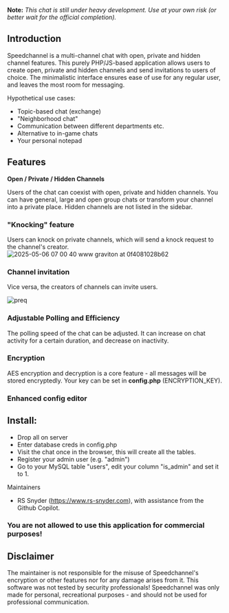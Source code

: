 **Note:** *This chat is still under heavy development. Use at your own risk (or better wait for the official completion).*

## Introduction

Speedchannel is a multi-channel chat with open, private and hidden channel features. 
This purely PHP/JS-based application allows users to create open, private and hidden channels and send invitations to users of choice. The minimalistic interface ensures ease of use for any regular user, and leaves the most room for messaging.

Hypothetical use cases:
- Topic-based chat (exchange)
- "Neighborhood chat"
- Communication between different departments etc.
- Alternative to in-game chats
- Your personal notepad



 ## Features

**Open / Private / Hidden Channels**

Users of the chat can coexist with open, private and hidden channels.
You can have general, large and open group chats or transform your channel into a private place.
Hidden channels are not listed in the sidebar.

### "Knocking" feature

Users can knock on private channels, which will send a knock request to the channel's creator.
![2025-05-06 07 00 40 www graviton at 0f4081028b62](https://github.com/user-attachments/assets/098c5ffa-3ab0-443d-8c57-62a308a62853)

### Channel invitation

Vice versa, the creators of channels can invite users.

![preq](https://github.com/user-attachments/assets/371ee7d0-4d2e-427d-a22b-41b4f9c66580)

### Adjustable Polling and Efficiency

The polling speed of the chat can be adjusted. 
It can increase on chat activity for a certain duration, and decrease on inactivity.

###
 
 ### Encryption
 
 AES encryption and decryption is a core feature - all messages will be stored encryptedly. 
Your key can be set in **config.php** (ENCRYPTION_KEY).



### Enhanced config editor

## Install:
- Drop all on server
- Enter database creds in config.php
- Visit the chat once in the browser, this will create all the tables.
- Register your admin user (e.g. "admin")
- Go to your MySQL table "users", edit your column "is_admin" and set it to 1.

Maintainers
- RS Snyder (https://www.rs-snyder.com), with assistance from the Github Copilot. 

### You are not allowed to use this application for commercial purposes! 

## Disclaimer 
The maintainer is not responsible for the misuse of Speedchannel's encryption or other features nor for any damage arises from it. 
This software was not
 tested by
 security professionals! Speedchannel was only made for personal, recreational purposes - and should not be used for professional communication.
